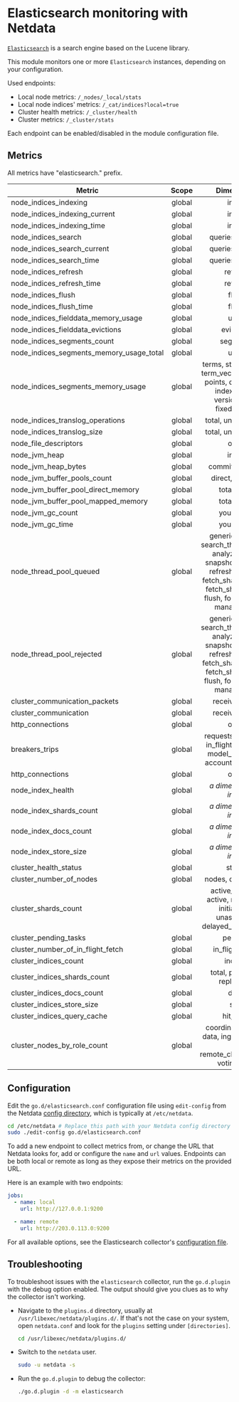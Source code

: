 <!--
title: "Elasticsearch monitoring with Netdata"
description: "Monitor the health and performance of Elasticsearch engines with zero configuration, per-second metric granularity, and interactive visualizations."
custom_edit_url: "https://github.com/netdata/go.d.plugin/edit/master/modules/elasticsearch/README.md"
sidebar_label: "Elasticsearch"
learn_status: "Published"
learn_topic_type: "References"
learn_rel_path: "References/Collectors references/Apps"
-->

# Elasticsearch monitoring with Netdata

[`Elasticsearch`](https://www.elastic.co/elasticsearch/) is a search engine based on the Lucene library.

This module monitors one or more `Elasticsearch` instances, depending on your configuration.

Used endpoints:

- Local node metrics: `/_nodes/_local/stats`
- Local node indices' metrics: `/_cat/indices?local=true`
- Cluster health metrics: `/_cluster/health`
- Cluster metrics: `/_cluster/stats`

Each endpoint can be enabled/disabled in the module configuration file.

## Metrics

All metrics have "elasticsearch." prefix.

| Metric                                   | Scope  |                                                                             Dimensions                                                                              |    Units     |
|------------------------------------------|:------:|:-------------------------------------------------------------------------------------------------------------------------------------------------------------------:|:------------:|
| node_indices_indexing                    | global |                                                                                index                                                                                | operations/s |
| node_indices_indexing_current            | global |                                                                                index                                                                                |  operations  |
| node_indices_indexing_time               | global |                                                                                index                                                                                | milliseconds |
| node_indices_search                      | global |                                                                          queries, fetches                                                                           | operations/s |
| node_indices_search_current              | global |                                                                          queries, fetches                                                                           |  operations  |
| node_indices_search_time                 | global |                                                                          queries, fetches                                                                           | milliseconds |
| node_indices_refresh                     | global |                                                                               refresh                                                                               | operations/s |
| node_indices_refresh_time                | global |                                                                               refresh                                                                               | milliseconds |
| node_indices_flush                       | global |                                                                                flush                                                                                | operations/s |
| node_indices_flush_time                  | global |                                                                                flush                                                                                | milliseconds |
| node_indices_fielddata_memory_usage      | global |                                                                                used                                                                                 |    bytes     |
| node_indices_fielddata_evictions         | global |                                                                              evictions                                                                              | operations/s |
| node_indices_segments_count              | global |                                                                              segments                                                                               |   segments   |
| node_indices_segments_memory_usage_total | global |                                                                                used                                                                                 |    bytes     |
| node_indices_segments_memory_usage       | global |                               terms, stored_fields, term_vectors, norms, points, doc_values, index_writer, version_map, fixed_bit_set                               |    bytes     |
| node_indices_translog_operations         | global |                                                                         total, uncommitted                                                                          |  operations  |
| node_indices_translog_size               | global |                                                                         total, uncommitted                                                                          |    bytes     |
| node_file_descriptors                    | global |                                                                                open                                                                                 |      fd      |
| node_jvm_heap                            | global |                                                                                inuse                                                                                |  percentage  |
| node_jvm_heap_bytes                      | global |                                                                           committed, used                                                                           |    bytes     |
| node_jvm_buffer_pools_count              | global |                                                                           direct, mapped                                                                            |    pools     |
| node_jvm_buffer_pool_direct_memory       | global |                                                                             total, used                                                                             |    bytes     |
| node_jvm_buffer_pool_mapped_memory       | global |                                                                             total, used                                                                             |    bytes     |
| node_jvm_gc_count                        | global |                                                                             young, old                                                                              |     gc/s     |
| node_jvm_gc_time                         | global |                                                                             young, old                                                                              | milliseconds |
| node_thread_pool_queued                  | global | generic, search, search_throttled, get, analyze, write, snapshot, warmer, refresh, listener, fetch_shard_started, fetch_shard_store, flush, force_merge, management |   threads    |
| node_thread_pool_rejected                | global | generic, search, search_throttled, get, analyze, write, snapshot, warmer, refresh, listener, fetch_shard_started, fetch_shard_store, flush, force_merge, management |   threads    |
| cluster_communication_packets            | global |                                                                           received, sent                                                                            |     pps      |
| cluster_communication                    | global |                                                                           received, sent                                                                            |   bytes/s    |
| http_connections                         | global |                                                                                open                                                                                 | connections  |
| breakers_trips                           | global |                                            requests, fielddata, in_flight_requests, model_inference, accounting, parent                                             |   trips/s    |
| http_connections                         | global |                                                                                open                                                                                 | connections  |
| node_index_health                        | global |                                                                    <i>a dimension per index</i>                                                                     |    status    |
| node_index_shards_count                  | global |                                                                    <i>a dimension per index</i>                                                                     |    shards    |
| node_index_docs_count                    | global |                                                                    <i>a dimension per index</i>                                                                     |     docs     |
| node_index_store_size                    | global |                                                                    <i>a dimension per index</i>                                                                     |    bytes     |
| cluster_health_status                    | global |                                                                               status                                                                                |    status    |
| cluster_number_of_nodes                  | global |                                                                          nodes, data_nodes                                                                          |    nodes     |
| cluster_shards_count                     | global |                                          active_primary, active, relocating, initializing, unassigned, delayed_unaasigned                                           |    shards    |
| cluster_pending_tasks                    | global |                                                                               pending                                                                               |    tasks     |
| cluster_number_of_in_flight_fetch        | global |                                                                           in_flight_fetch                                                                           |   fetches    |
| cluster_indices_count                    | global |                                                                               indices                                                                               |   indices    |
| cluster_indices_shards_count             | global |                                                                    total, primaries, replication                                                                    |    shards    |
| cluster_indices_docs_count               | global |                                                                                docs                                                                                 |     docs     |
| cluster_indices_store_size               | global |                                                                                size                                                                                 |    bytes     |
| cluster_indices_query_cache              | global |                                                                              hit, miss                                                                              |   events/s   |
| cluster_nodes_by_role_count              | global |                                           coordinating_only, data, ingest, master, ml, remote_cluster_client, voting_only                                           |    nodes     |

## Configuration

Edit the `go.d/elasticsearch.conf` configuration file using `edit-config` from the
Netdata [config directory](https://learn.netdata.cloud/docs/configure/nodes), which is typically at `/etc/netdata`.

```bash
cd /etc/netdata # Replace this path with your Netdata config directory
sudo ./edit-config go.d/elasticsearch.conf
```

To add a new endpoint to collect metrics from, or change the URL that Netdata looks for, add or configure the `name` and
`url` values. Endpoints can be both local or remote as long as they expose their metrics on the provided URL.

Here is an example with two endpoints:

```yaml
jobs:
  - name: local
    url: http://127.0.0.1:9200

  - name: remote
    url: http://203.0.113.0:9200
```

For all available options, see the Elasticsearch
collector's [configuration file](https://github.com/netdata/go.d.plugin/blob/master/config/go.d/elasticsearch.conf).

## Troubleshooting

To troubleshoot issues with the `elasticsearch` collector, run the `go.d.plugin` with the debug option enabled. The
output should give you clues as to why the collector isn't working.

- Navigate to the `plugins.d` directory, usually at `/usr/libexec/netdata/plugins.d/`. If that's not the case on
  your system, open `netdata.conf` and look for the `plugins` setting under `[directories]`.

  ```bash
  cd /usr/libexec/netdata/plugins.d/
  ```

- Switch to the `netdata` user.

  ```bash
  sudo -u netdata -s
  ```

- Run the `go.d.plugin` to debug the collector:

  ```bash
  ./go.d.plugin -d -m elasticsearch
  ```
